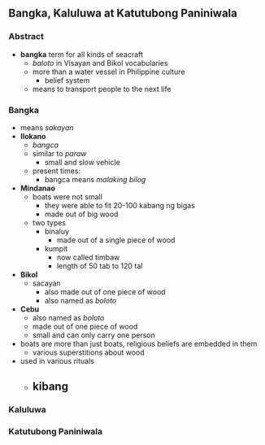 ##  Bangka, Kaluluwa at Katutubong Paniniwala

### Abstract
- **bangka** term for all kinds of seacraft
	- *baloto* in Visayan and Bikol vocabularies
	- more than a water vessel in Philippine culture
		- belief system
	- means to transport people to the next life
### Bangka
- means *sakayan* 
- **Ilokano**
	- *bangca*
	- similar to *paraw*
		- small and slow vehicle
	- present times:
		- bangca means *malaking bilog*	
- **Mindanao**
	- boats were not small
		- they were able to fit 20-100 kabang ng bigas
		- made out of big wood
	- two types
		- binaluy
			- made out of a single piece of wood
		- kumpit
			- now called timbaw
			- length of 50 tab to 120 tal
- **Bikol**	
	- sacayan
		- also made out of one piece of wood
		- also named as *boloto*
- **Cebu**
	- also named as *boloto*
	- made out of one piece of wood
	- small and can only carry one person
- boats are more than just boats, religious beliefs are embedded in them
	- various superstitions about wood
- used in various rituals
	- kibang
		- 
### Kaluluwa

### Katutubong Paniniwala
